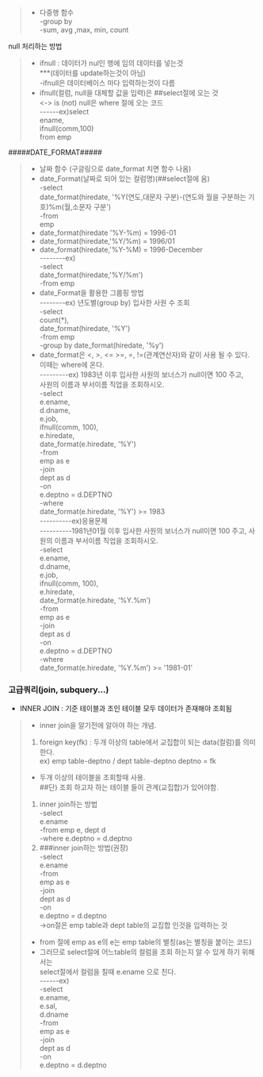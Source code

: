 >- 다중행 함수  
 -group by  
 -sum, avg ,max, min, count

null 처리하는 방법
>- ifnull : 데이터가 nul인 행에 임의 데이터를 넣는것  
***(데이터를 update하는것이 아님)      
-ifnull은 데이터베이스 마다 입력하는것이 다름
>- ifnull(컬럼, null을 대체할 값을 입력)은 ##select절에 오는 것   
<-> is (not) null은 where 절에 오는 코드  
------ex)select   
ename,  
ifnull(comm,100)  
from emp   

#####DATE_FORMAT#####
>- 날짜 함수  (구글링으로 date_format 치면 함수 나옴)
>- date_Format(날짜로 되어 있는 컬럼명)(##select절에 옴)  
-select    
date_format(hiredate, '%Y(연도,대문자 구분)-(연도와 월을 구분하는 기호)%m(월,소문자 구분')     
-from    
emp   
>- date_format(hiredate '%Y-%m) = 1996-01  
>- date_format(hiredate,'%Y/%m) = 1996/01
>- date_format(hiredate,'%Y-%M) = 1996-December  
--------ex)  
-select  
date_format(hiredate,'%Y/%m')  
-from emp   
>- date_Format을 활용한 그룹핑 방법   
--------ex)  년도별(group by) 입사한 사원 수 조회  
-select  
count(*),  
date_format(hiredate, '%Y')  
-from emp  
-group by date_format(hiredate, '%y')    
>- date_format은 <, >, <= >=, =, !=(관계연산자)와 같이 사용 될 수 있다.  
이때는 where에 온다.   
---------ex) 1983년 이후 입사한 사원의 보너스가 null이면 100 주고,  
사원의 이름과 부서이름 직업을 조회하시오.  
-select     
e.ename,  
d.dname,  
e.job,  
ifnull(comm, 100),  
e.hiredate,  
date_format(e.hiredate, '%Y')  
-from  
emp as e  
-join   
dept as d   
-on  
e.deptno = d.DEPTNO    
-where   
date_format(e.hiredate, '%Y') >= 1983   
----------ex)응용문제  
----------1981년01월 이후 입사한 사원의 보너스가 null이면 100 주고,
사원의 이름과 부서이름 직업을 조회하시오.  
-select   
e.ename,  
d.dname,  
e.job,  
ifnull(comm, 100),  
e.hiredate,   
date_format(e.hiredate, '%Y.%m')  
-from  
emp as e  
-join  
dept as d   
-on  
e.deptno = d.DEPTNO   
-where   
date_format(e.hiredate, '%Y.%m') >= '1981-01'  



### 고급쿼리(join,  subquery...) 
- INNER JOIN : 기준 테이블과 조인 테이블 모두 데이터가 존재해야 조회됨
>- inner join을 알기전에 알아야 하는 개념.  
>1. foreign key(fk) : 두개 이상의 table에서 교집합이 되는 data(컬럼)를 의미 한다.  
ex) emp table-deptno / dept table-deptno  deptno = fk
>- 두개 이상의 테이블을 조회할때 사용.  
##단) 조회 하고자 하는 테이블 들이 관계(교집합)가 있어야함.  
>1. inner join하는 방법  
-select   
e.ename  
-from emp e, dept d   
-where e.deptno = d.deptno    
>2. ###inner join하는 방법(권장)  
-select  
 e.ename  
-from  
emp  as e  
-join  
dept as d   
-on  
e.deptno = d.deptno    
->on절은 emp table과 dept table의 교집합 인것을 입력하는 것
>- from 절에 emp as e의 e는 emp table의 별칭(as는 별칭을 붙이는 코드)  
>- 그러므로 select절에 어느table의 컬럼을 조회 하는지 알 수 있게 하기 위해서는  
select절에서 컬럼을 칠때 e.ename 으로 친다.    
------ex)  
-select  
e.ename,  
e.sal,  
d.dname  
-from  
emp as e  
-join  
dept as d  
-on  
e.deptno = d.deptno

